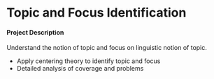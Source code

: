 # Topic and Focus Identification

#### Project Description
Understand the notion of topic and focus on linguistic notion of topic.
- Apply centering theory to identify topic and focus
- Detailed analysis of coverage and problems